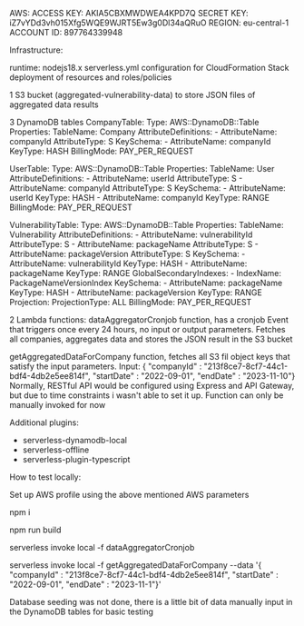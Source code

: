 AWS:
  ACCESS KEY: AKIA5CBXMWDWEA4KPD7Q
  SECRET KEY: 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
  REGION: eu-central-1
  ACCOUNT ID: 897764339948

Infrastructure:

runtime: nodejs18.x
serverless.yml configuration for CloudFormation Stack deployment of resources and roles/policies

1 S3 bucket (aggregated-vulnerability-data) to store JSON files of aggregated data results

3 DynamoDB tables
  CompanyTable:
        Type: AWS::DynamoDB::Table
        Properties:
          TableName: Company
          AttributeDefinitions:
            - AttributeName: companyId
              AttributeType: S
          KeySchema:
            - AttributeName: companyId
              KeyType: HASH
          BillingMode: PAY_PER_REQUEST

  UserTable:
      Type: AWS::DynamoDB::Table
      Properties:
        TableName: User
        AttributeDefinitions:
          - AttributeName: userId
            AttributeType: S
          - AttributeName: companyId
            AttributeType: S
        KeySchema:
          - AttributeName: userId
            KeyType: HASH
          - AttributeName: companyId
            KeyType: RANGE
        BillingMode: PAY_PER_REQUEST

  VulnerabilityTable:
      Type: AWS::DynamoDB::Table
      Properties:
        TableName: Vulnerability
        AttributeDefinitions:
          - AttributeName: vulnerabilityId
            AttributeType: S
          - AttributeName: packageName
            AttributeType: S
          - AttributeName: packageVersion
            AttributeType: S
        KeySchema:
          - AttributeName: vulnerabilityId
            KeyType: HASH
          - AttributeName: packageName
            KeyType: RANGE
        GlobalSecondaryIndexes:
          - IndexName: PackageNameVersionIndex
            KeySchema:
              - AttributeName: packageName
                KeyType: HASH
              - AttributeName: packageVersion
                KeyType: RANGE
            Projection:
              ProjectionType: ALL
        BillingMode: PAY_PER_REQUEST

2 Lambda functions:
  dataAggregatorCronjob function, has a cronjob Event that triggers once every 24 hours, no input or output parameters. Fetches all companies, aggregates data and stores the JSON result in the S3 bucket

  getAggregatedDataForCompany function, fetches all S3 fil object keys that satisfy the input parameters.
  Input: 
  { "companyId" : "213f8ce7-8cf7-44c1-bdf4-4db2e5ee814f", "startDate" : "2022-09-01", "endDate" : "2023-11-10"}
  Normally, RESTful API would be configured using Express and API Gateway, but due to time constraints i wasn't able to set it up. Function can only be manually invoked for now

  Additional plugins:
  - serverless-dynamodb-local
  - serverless-offline
  - serverless-plugin-typescript

How to test locally:

Set up AWS profile using the above mentioned AWS parameters

npm i

npm run build

serverless invoke local -f dataAggregatorCronjob

serverless invoke local -f getAggregatedDataForCompany --data '{ "companyId" : "213f8ce7-8cf7-44c1-bdf4-4db2e5ee814f", "startDate" : "2022-09-01", "endDate" : "2023-11-1"}'

Database seeding was not done, there is a little bit of data manually input in the DynamoDB tables for basic testing

